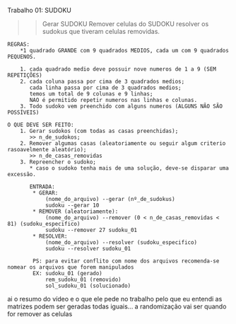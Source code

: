 Trabalho 01: SUDOKU

  >> Gerar SUDOKU
  >> Remover celulas do SUDOKU
  >> resolver os sudokus que tiveram celulas removidas.

    REGRAS:
        *1 quadrado GRANDE com 9 quadrados MEDIOS, cada um com 9 quadrados PEQUENOS.

        1. cada quadrado medio deve possuir nove numeros de 1 a 9 (SEM REPETIÇÕES)
        2. cada coluna passa por cima de 3 quadrados medios;
           cada linha passa por cima de 3 quadrados medios;
           temos um total de 9 colunas e 9 linhas;
           NAO é permitido repetir numeros nas linhas e colunas.
        3. Todo sudoko vem preenchido com alguns numeros (ALGUNS NÃO SÃO POSSÍVEIS)
        
    O QUE DEVE SER FEITO:
        1. Gerar sudokos (com todas as casas preenchidas);
           >> n_de_sudokos; 
        2. Remover algumas casas (aleatoriamente ou seguir algum criterio rasoavelmente aleatório);
           >> n_de_casas_removidas
        3. Repreencher o sudoko;
           * caso o sudoko tenha mais de uma solução, deve-se disparar uma excessão.

           ENTRADA:
            * GERAR:
                (nome_do_arquivo) --gerar (nº_de_sudokus)
                sudoku --gerar 10
            * REMOVER (aleatoriamente):
                (nome_do_arquivo) --remover (0 < n_de_casas_removidas < 81) (sudoku_especifico)
                sudoku --remover 27 sudoku_01
            * RESOLVER:
                (nome_do_arquivo) --resolver (sudoku_especifico)
                sudoku --resolver sudoku_01

            PS: para evitar conflito com nome dos arquivos recomenda-se nomear os arquivos que forem manipulados
            EX: sudoku_01 (gerado)
                rem_sudoku_01 (removido)
                sol_sudoku_01 (solucionado)
ai o resumo do vídeo e o que ele pede no trabalho
pelo que eu entendi as matrizes podem ser geradas todas iguais... a randomização vai ser quando for remover as celulas